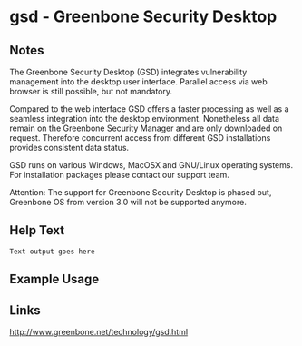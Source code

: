 # gsd - Greenbone Security Desktop

Notes
-------
The Greenbone Security Desktop (GSD) integrates vulnerability management into the desktop user interface. Parallel access via web browser is still possible, but not mandatory.

Compared to the web interface GSD offers a faster processing as well as a seamless integration into the desktop environment. Nonetheless all data remain on the Greenbone Security Manager and are only downloaded on request. Therefore concurrent access from different GSD installations provides consistent data status.

GSD runs on various Windows, MacOSX and GNU/Linux operating systems. For installation packages please contact our support team.

Attention: The support for Greenbone Security Desktop is phased out, Greenbone OS from version 3.0 will not be supported anymore.

Help Text
-------
```
Text output goes here
```

Example Usage
-------

Links
-------

http://www.greenbone.net/technology/gsd.html